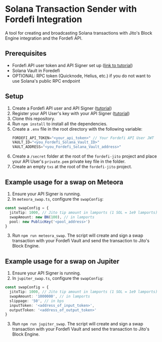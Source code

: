 # Solana Transaction Sender with Fordefi Integration

A tool for creating and broadcasting Solana transactions with Jito's Block Engine integration and the Fordefi API.

## Prerequisites

- Fordefi API user token and API Signer set up ([link to tutorial](https://docs.fordefi.com/developers/program-overview))
- Solana Vault in Foredefi
- OPTIONAL: RPC token (Quicknode, Helius, etc.) if you do not want to use Solana's public RPC endpoint

## Setup

1. Create a Fordefi API user and API Signer ([tutorial](https://docs.fordefi.com/developers/program-overview))
2. Register your API User's key with your API Signer ([tutorial](https://docs.fordefi.com/developers/getting-started/pair-an-api-client-with-the-api-signer))
3. Clone this repository.
4. Run `npm install` to install all the dependencies.
5. Create a `.env` file in the root directory with the following variable:
   ```typescript
   FORDEFI_API_TOKEN="<your_api_token>" // Your Fordefi API User JWT
   VAULT_ID="<you_Fordefi_Solana_Vault_ID>"
   VAULT_ADDRESS="<you_Fordefi_Solana_Vault_address>"
   ```
6. Create a `/secret` folder at the root of the `fordefi-jito` project and place your API User's `private.pem` private key file in the folder.
7. Create an empty `txs` at the root of the `fordefi-jito` project.

## Example usage for a swap on Meteora

1. Ensure your API Signer is running.
2. In `meteora_swap.ts`, configure the `swapConfig`:
```typescript
const swapConfig = {
  jitoTip: 1000, // Jito tip amount in lamports (1 SOL = 1e9 lamports)
  swapAmount: new BN(100), // in lamports
  pool: new PublicKey('<pool_address>')
}
```
3. Run `npm run meteora_swap`. The script will create and sign a swap transaction with your Fordefi Vault and send the transaction to Jito's Block Engine.

## Example usage for a swap on Jupiter

1. Ensure your API Signer is running. 
2. In `jupiter_swap.ts`, configure the `swapConfig`:
```typescript
const swapConfig = {
  jitoTip: 1000, // Jito tip amount in lamports (1 SOL = 1e9 lamports)
  swapAmount: '1000000', // in lamports
  slippage: '50', // in bps
  inputToken: '<address_of_input_token>', 
  outputToken: '<address_of_output_token>'
}
```
3. Run `npm run jupiter_swap`. The script will create and sign a swap transaction with your Fordefi Vault and send the transaction to Jito's Block Engine.
